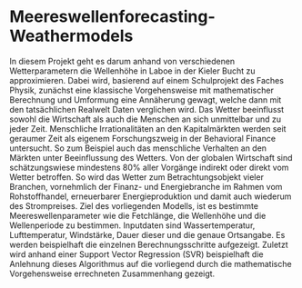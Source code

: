 # Meereswellenforecasting-Weathermodels
In diesem Projekt geht es darum anhand von verschiedenen Wetterparametern die Wellenhöhe in Laboe in der Kieler Bucht zu approximieren. Dabei wird, basierend auf einem Schulprojekt des Faches Physik, zunächst eine klassische Vorgehensweise mit mathematischer Berechnung und Umformung eine Annäherung gewagt, welche dann mit den tatsächlichen Realwelt Daten verglichen wird.
Das Wetter beeinflusst sowohl die Wirtschaft als auch die Menschen an sich unmittelbar und zu jeder Zeit. Menschliche Irrationalitäten an den Kapitalmärkten werden seit geraumer Zeit als eigenem Forschungszweig in der Behavioral Finance untersucht. So zum Beispiel auch das menschliche Verhalten an den Märkten unter Beeinflussung des Wetters.
Von der globalen Wirtschaft sind schätzungswiese mindestens 80% aller Vorgänge indirekt oder direkt vom Wetter betroffen. So wird das Wetter zum Betrachtungsobjekt vieler Branchen, vornehmlich der Finanz- und Energiebranche im Rahmen vom Rohstoffhandel, erneuerbarer Energieproduktion und damit auch wiederum des Strompreises.
Ziel des vorliegenden Modells, ist es bestimmte Meereswellenparameter wie die Fetchlänge, die Wellenhöhe und die Wellenperiode zu bestimmen. Inputdaten sind Wassertemperatur, Lufttemperatur, Windstärke, Dauer dieser und die genaue Ortsangabe. Es werden beispielhaft die einzelnen Berechnungsschritte aufgezeigt.
Zuletzt wird anhand einer Support Vector Regression (SVR) beispielhaft die Anlehnung dieses Algorithmus auf die vorliegend durch die mathematische Vorgehensweise errechneten Zusammenhang gezeigt.
